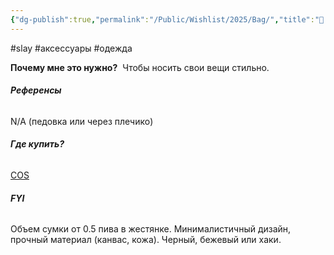 ```yaml
---
{"dg-publish":true,"permalink":"/Public/Wishlist/2025/Bag/","title":"👜 Сумка"}
---
```


#slay  #аксессуары #одежда 

**Почему мне это нужно?** 
Чтобы носить свои вещи стильно.

###### **Референсы** 
N/A
(педовка или через плечико)

###### **Где купить?**
[COS](placeholder_link)

###### **FYI** 
Объем сумки от 0.5 пива в жестянке.
Минималистичный дизайн, прочный материал (канвас, кожа). Черный, бежевый или хаки.

